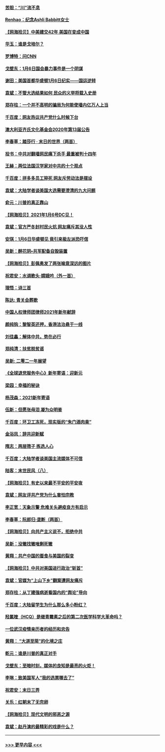 #### [苦胆：“川”流不息](../pages/nsc993/n12678388.md?t=01110902) 
#### [Renhao：纪念Ashli Babbitt女士](../pages/nsc993/n12678359.md?t=01110902) 
#### [【网海拾贝】中美建交42年 美国在变成中国](../pages/nsc993/n12678324.md?t=01110902) 
#### [华玉：谁是戈培尔？](../pages/nsc993/n12677515.md?t=01110902) 
#### [罗博特：问CNN](../pages/nsc993/n12677172.md?t=01110902) 
#### [戈壁东：1月6日国会暴力事件是一个阴谋](../pages/nsc993/n12674639.md?t=01110902) 
#### [谢田：美国首都华盛顿1月6日纪实——国运逆转](../pages/nsc993/n12673190.md?t=01110902) 
#### [袁斌：不管大选结果如何 民众的义举将载入史册](../pages/nsc993/n12672787.md?t=01110902) 
#### [郑存柱：一个并不高明的骗局为何能使墙内亿万人上当](../pages/nsc993/n12671449.md?t=01110902) 
#### [千百度：网友热议共产党什么时候下台](../pages/nsc993/n12670442.md?t=01110902) 
#### [澳大利亚齐氏文化基金会2020年第13届公告](../pages/nsc993/n12670273.md?t=01110902) 
#### [李春草：踏莎行 · 末日的世界（两首）](../pages/nsc993/n12670253.md?t=01110902) 
#### [投书：中共对翻墙网民痛下杀手 最重被判十四年](../pages/nsc993/n12670190.md?t=01110902) 
#### [王赫：两位法国汉学家对中共的十个观点](../pages/nsc993/n12669593.md?t=01110902) 
#### [千百度：拼多多员工猝死 网友斥劳动法是摆设](../pages/nsc993/n12668081.md?t=01110902) 
#### [袁斌：大陆学者谈美国大选需要澄清的九大问题](../pages/nsc993/n12668023.md?t=01110902) 
#### [俞元：川普的真正靠山](../pages/nsc993/n12668000.md?t=01110902) 
#### [【网海拾贝】2021年1月6号DC见！](../pages/nsc993/n12664957.md?t=01110902) 
#### [袁斌：官方严冬封村民火炕 网友痛斥其没人性](../pages/nsc993/n12664882.md?t=01110902) 
#### [安琪：1月6日华盛顿见 竟引来极左派恐吓信](../pages/nsc993/n12664831.md?t=01110902) 
#### [吴新：醉花阴•共军配备自毁装置](../pages/nsc993/n12664766.md?t=01110902) 
#### [【网海拾贝】彭佩奥发了两张喻意深远的图片](../pages/nsc993/n12663515.md?t=01110902) 
#### [祝君安：水调歌头·嫦娥吟（外一首）](../pages/nsc993/n12663345.md?t=01110902) 
#### [理悟：诗三首](../pages/nsc993/n12663334.md?t=01110902) 
#### [陈达: 青关会葬歌](../pages/nsc993/n12663305.md?t=01110902) 
#### [中国人权律师团律师2021年新年献辞](../pages/nsc993/n12661792.md?t=01110902) 
#### [颜纯钩：黎智英还押，香港法治悬于一线](../pages/nsc993/n12661371.md?t=01110902) 
#### [刘佳鑫：解体中共，势在必行](../pages/nsc993/n12661335.md?t=01110902) 
#### [郑纯清：扶贫脱贫谣](../pages/nsc993/n12658729.md?t=01110902) 
#### [吴新: 二零二一年展望](../pages/nsc993/n12658664.md?t=01110902) 
#### [《全球退党服务中心》新年寄语：迎新元](../pages/nsc993/n12658408.md?t=01110902) 
#### [梁园：幸福的秘诀](../pages/nsc993/n12658061.md?t=01110902) 
#### [杨茂森：2021新年寄语](../pages/nsc993/n12658128.md?t=01110902) 
#### [伍新：但愿张母泪 凝为众明鉴](../pages/nsc993/n12656861.md?t=01110902) 
#### [千百度：环卫工冻死，现实版的“朱门酒肉臭”](../pages/nsc993/n12655588.md?t=01110902) 
#### [金浴凤：辞共迎新赋](../pages/nsc993/n12653369.md?t=01110902) 
#### [隋志：两层筛子 拣选人心](../pages/nsc993/n12653341.md?t=01110902) 
#### [千百度：大陆学者谈美国主流媒体不可信](../pages/nsc993/n12651269.md?t=01110902) 
#### [陆客：末世民风（八）](../pages/nsc993/n12648233.md?t=01110902) 
#### [【网海拾贝】有史以来最不平安的平安夜](../pages/nsc993/n12647164.md?t=01110902) 
#### [袁斌：网友评共产党为什么害怕宗教](../pages/nsc993/n12647003.md?t=01110902) 
#### [李正宽：天象示警 危难关头避疫良方有启示](../pages/nsc993/n12646262.md?t=01110902) 
#### [李春草：阮郎归‧垄断（两首）](../pages/nsc993/n12646302.md?t=01110902) 
#### [【网海拾贝】向共产主义说不，拒绝中共](../pages/nsc993/n12645941.md?t=01110902) 
#### [吴新：没辙找辙唯剩死辙](../pages/nsc993/n12643919.md?t=01110902) 
#### [黄翔：共产中国的蚕食与美国的裂变](../pages/nsc993/n12643727.md?t=01110902) 
#### [【网海拾贝】中共对美国进行政治“斩首”](../pages/nsc993/n12642290.md?t=01110902) 
#### [袁斌：官媒为“上山下乡”翻案遭网友痛斥](../pages/nsc993/n12642071.md?t=01110902) 
#### [郑存柱：从丁建强病逝看国内的“舆论”导向](../pages/nsc993/n12640944.md?t=01110902) 
#### [千百度：大陆留学生为什么那么多小粉红？](../pages/nsc993/n12639306.md?t=01110902) 
#### [羟氯喹（HCQ）是继青霉素之后的第二次医学科学大革命吗？](../pages/nsc993/n12638564.md?t=01110902) 
#### [一位武汉疫情亲历者的经历和忠告](../pages/nsc993/n12639029.md?t=01110902) 
#### [黄翔： “大道至简”的化境之庄](../pages/nsc993/n12637541.md?t=01110902) 
#### [乾元：谁是川普的真正对手](../pages/nsc993/n12637090.md?t=01110902) 
#### [戈壁东：至暗时刻，媒体的良知是最亮的火炬！](../pages/nsc993/n12637042.md?t=01110902) 
#### [李琳：致美国军人“我的选票哪去了”](../pages/nsc993/n12635351.md?t=01110902) 
#### [祝君安：末日三弄](../pages/nsc993/n12635324.md?t=01110902) 
#### [关乐：红朝末了无完卵](../pages/nsc993/n12635315.md?t=01110902) 
#### [【网海拾贝】现代文明的邪恶之源](../pages/nsc993/n12634425.md?t=01110902) 
#### [袁斌：赵丹演的最精彩的戏是什么？](../pages/nsc993/n12633316.md?t=01110902) 

----
#### [ >>> 更早内容 <<< ](../indexes/nsc993-earlier.md)
